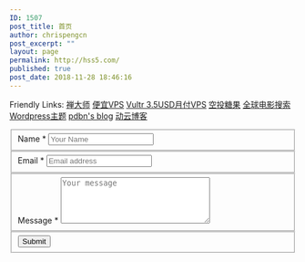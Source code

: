 ```yaml
---
ID: 1507
post_title: 首页
author: chrispengcn
post_excerpt: ""
layout: page
permalink: http://hss5.com/
published: true
post_date: 2018-11-28 18:46:16
---
```

Friendly Links: <a href="https://www.zendashi.com">禅大师</a>
<a href="https://m.do.co/c/3b013a1ebf2a">便宜VPS</a>
<a href="https://www.vultr.com/?ref=7421277">Vultr 3.5USD月付VPS</a>
<a href="http://www.ltk100.com/">空投糖果</a>
<a href="http://ssx8.com/">全球电影搜索</a>
<a href="https://wpmore.cn/">Wordpress主题</a>
<a href="https://pdbn.top/">pdbn's blog</a>
<a href="http://www.7itc.cn/">动云博客</a></di>		
			<form action="http://hss5.com/wp-admin/admin-post.php" method="post" name="content-form-48a04b8" id="content-form-48a04b8"><input type="hidden" id="_wpnonce_contact" name="_wpnonce_contact" value="7a6a6ef648" /><input type="hidden" name="_wp_http_referer" value="/wp-admin/admin-ajax.php" /><input type="hidden" name="action" value="content_form_submit" /><input type="hidden" name="form-type" value="contact" /><input type="hidden" name="form-builder" value="elementor" /><input type="hidden" name="post-id" value="1507" /><input type="hidden" name="form-id" value="48a04b8" />
        <fieldset>
            <label for="data[48a04b8][name]"
				>
				Name *            </label>
			                    <input type="text" name="data[48a04b8][name]" id="data[48a04b8][name]"
						required="required"  placeholder="Your Name">
					        </fieldset>
        <fieldset>
            <label for="data[48a04b8][email]"
				>
				Email *            </label>
			                    <input type="text" name="data[48a04b8][email]" id="data[48a04b8][email]"
						required="required"  placeholder="Email address">
					        </fieldset>
        <fieldset>
            <label for="data[48a04b8][message]"
				>
				Message *            </label>
			                    <textarea name="data[48a04b8][message]" id="data[48a04b8][message]"
												required="required"                              placeholder="Your message"
                              cols="30" rows="5"></textarea>
					        </fieldset>
		        <fieldset>
            <button type="submit" name="submit" value="submit-contact-48a04b8">
	            Submit                            </button>
        </fieldset>
		</form>